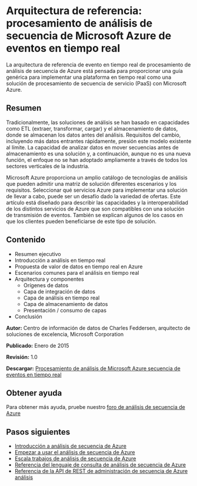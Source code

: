 <properties 
    pageTitle="Procesamiento de procesamiento de eventos de análisis de secuencia de eventos en tiempo real | Microsoft Azure" 
    description="Obtenga información sobre cómo puede interactuar un conjunto de servicios de Azure para habilitar el procesamiento de eventos en tiempo real y análisis." 
    keywords="procesamiento en tiempo real, el proceso de evento de arquitectura de referencia"
    services="stream-analytics,event-hubs,storage,sql-database" 
    documentationCenter="" 
    authors="jeffstokes72" 
    manager="jhubbard" 
    editor=""/>

<tags 
    ms.service="stream-analytics" 
    ms.workload="big-data" 
    ms.tgt_pltfrm="na" 
    ms.devlang="na" 
    ms.topic="article" 
    ms.date="09/26/2016" 
    ms.author="jeffstok"/>

# <a name="reference-architecture-real-time-event-processing-with-microsoft-azure-stream-analytics"></a>Arquitectura de referencia: procesamiento de análisis de secuencia de Microsoft Azure de eventos en tiempo real

La arquitectura de referencia de evento en tiempo real de procesamiento de análisis de secuencia de Azure está pensada para proporcionar una guía genérica para implementar una plataforma en tiempo real como una solución de procesamiento de secuencia de servicio (PaaS) con Microsoft Azure.

## <a name="summary"></a>Resumen

Tradicionalmente, las soluciones de análisis se han basado en capacidades como ETL (extraer, transformar, cargar) y el almacenamiento de datos, donde se almacenan los datos antes del análisis. Requisitos del cambio, incluyendo más datos entrantes rápidamente, presión este modelo existente al límite. La capacidad de analizar datos en mover secuencias antes de almacenamiento es una solución y, a continuación, aunque no es una nueva función, el enfoque no se han adoptado ampliamente a través de todos los sectores verticales de la industria. 

Microsoft Azure proporciona un amplio catálogo de tecnologías de análisis que pueden admitir una matriz de solución diferentes escenarios y los requisitos. Seleccionar qué servicios Azure para implementar una solución de llevar a cabo, puede ser un desafío dado la variedad de ofertas. Este artículo está diseñado para describir las capacidades y la interoperabilidad de los distintos servicios de Azure que son compatibles con una solución de transmisión de eventos. También se explican algunos de los casos en que los clientes pueden beneficiarse de este tipo de solución.

## <a name="contents"></a>Contenido

- Resumen ejecutivo
- Introducción a análisis en tiempo real
- Propuesta de valor de datos en tiempo real en Azure
- Escenarios comunes para el análisis en tiempo real
- Arquitectura y componentes
    - Orígenes de datos
    - Capa de integración de datos
    - Capa de análisis en tiempo real
    - Capa de almacenamiento de datos
    - Presentación / consumo de capas
- Conclusión

**Autor:** Centro de información de datos de Charles Feddersen, arquitecto de soluciones de excelencia, Microsoft Corporation

**Publicado:** Enero de 2015

**Revisión:** 1.0

**Descargar:** [Procesamiento de análisis de Microsoft Azure secuencia de eventos en tiempo real](http://download.microsoft.com/download/6/2/3/623924DE-B083-4561-9624-C1AB62B5F82B/real-time-event-processing-with-microsoft-azure-stream-analytics.pdf)


## <a name="get-help"></a>Obtener ayuda
Para obtener más ayuda, pruebe nuestro [foro de análisis de secuencia de Azure](https://social.msdn.microsoft.com/Forums/en-US/home?forum=AzureStreamAnalytics)

## <a name="next-steps"></a>Pasos siguientes

- [Introducción a análisis de secuencia de Azure](stream-analytics-introduction.md)
- [Empezar a usar el análisis de secuencia de Azure](stream-analytics-get-started.md)
- [Escala trabajos de análisis de secuencia de Azure](stream-analytics-scale-jobs.md)
- [Referencia del lenguaje de consulta de análisis de secuencia de Azure](https://msdn.microsoft.com/library/azure/dn834998.aspx)
- [Referencia de la API de REST de administración de secuencia de Azure análisis](https://msdn.microsoft.com/library/azure/dn835031.aspx)

 
